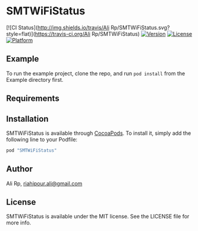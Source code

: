 # SMTWiFiStatus

[![CI Status](http://img.shields.io/travis/Ali Rp/SMTWiFiStatus.svg?style=flat)](https://travis-ci.org/Ali Rp/SMTWiFiStatus)
[![Version](https://img.shields.io/cocoapods/v/SMTWiFiStatus.svg?style=flat)](http://cocoapods.org/pods/SMTWiFiStatus)
[![License](https://img.shields.io/cocoapods/l/SMTWiFiStatus.svg?style=flat)](http://cocoapods.org/pods/SMTWiFiStatus)
[![Platform](https://img.shields.io/cocoapods/p/SMTWiFiStatus.svg?style=flat)](http://cocoapods.org/pods/SMTWiFiStatus)

## Example

To run the example project, clone the repo, and run `pod install` from the Example directory first.

## Requirements

## Installation

SMTWiFiStatus is available through [CocoaPods](http://cocoapods.org). To install
it, simply add the following line to your Podfile:

```ruby
pod "SMTWiFiStatus"
```

## Author

Ali Rp, riahipour.ali@gmail.com

## License

SMTWiFiStatus is available under the MIT license. See the LICENSE file for more info.
